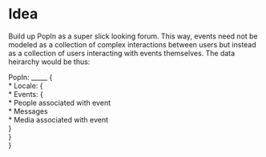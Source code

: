 # Idea
Build up PopIn as a super slick looking forum.
This way, events need not be modeled as a collection of complex interactions between users
but instead as a collection of users interacting with events themselves. The data heirarchy
would be thus:

PopIn: _____ { \
    * Locale: {\
        * Events: { \
        * People associated with event \
        * Messages \
        * Media associated with event \
        } \
        } \
        }
        
